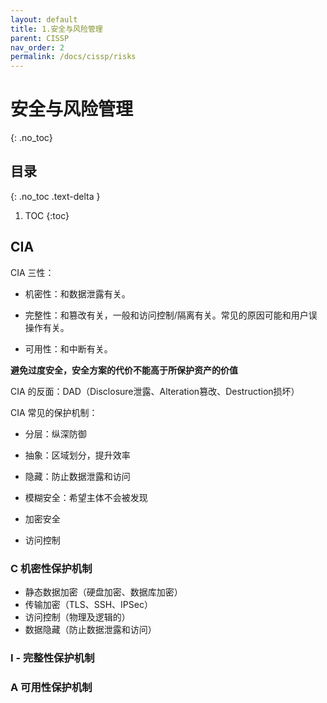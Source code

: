 ```yaml
---
layout: default
title: 1.安全与风险管理
parent: CISSP
nav_order: 2
permalink: /docs/cissp/risks
---
```


# 安全与风险管理

{: .no_toc}

## 目录

{: .no_toc .text-delta }


1. TOC
{:toc}



## CIA 

CIA 三性：

- 机密性：和数据泄露有关。

- 完整性：和篡改有关，一般和访问控制/隔离有关。常见的原因可能和用户误操作有关。

- 可用性：和中断有关。



**避免过度安全，安全方案的代价不能高于所保护资产的价值**

CIA 的反面：DAD（Disclosure泄露、Alteration篡改、Destruction损坏）



CIA 常见的保护机制：

- 分层：纵深防御

- 抽象：区域划分，提升效率

- 隐藏：防止数据泄露和访问

- 模糊安全：希望主体不会被发现

- 加密安全
- 访问控制

### C 机密性保护机制

- 静态数据加密（硬盘加密、数据库加密）
- 传输加密（TLS、SSH、IPSec）
- 访问控制（物理及逻辑的）
- 数据隐藏（防止数据泄露和访问）

### I - 完整性保护机制



### A 可用性保护机制





